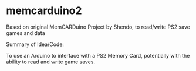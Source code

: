 # memcarduino2
Based on original MemCARDuino Project by Shendo, to read/write PS2 save games and data

Summary of Idea/Code:

To use an Arduino to interface with a PS2 Memory Card, potentially with the ability to read and write game saves.

